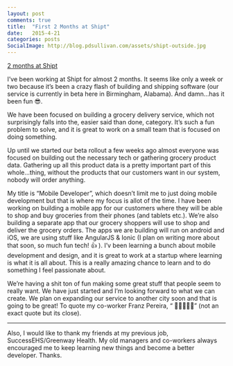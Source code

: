 ```yaml
---
layout: post
comments: true
title:  "First 2 Months at Shipt"
date:   2015-4-21
categories: posts
SocialImage: http://blog.pdsullivan.com/assets/shipt-outside.jpg
---
```


<script async src="https://static.medium.com/embed.js"></script><a class="m-story" data-collapsed="true" href="https://medium.com/@pdsullivan/2-months-at-shipt-30033ba62995">2 months at Shipt</a>


I’ve been working at Shipt for almost 2 months. It seems like only a week or two because it’s been a crazy flash of building and shipping software (our service is currently in beta here in Birmingham, Alabama). And damn…has it been fun 😎.

We have been focused on building a grocery delivery service, which not surprisingly falls into the, easier said than done, category. It’s such a fun problem to solve, and it is great to work on a small team that is focused on doing something.

Up until we started our beta rollout a few weeks ago almost everyone was focused on building out the necessary tech or gathering grocery product data. Gathering up all this product data is a pretty important part of this whole…thing, without the products that our customers want in our system, nobody will order anything.

My title is “Mobile Developer”, which doesn’t limit me to just doing mobile development but that is where my focus is allot of the time. I have been working on building a mobile app for our customers where they will be able to shop and buy groceries from their phones (and tablets etc.). We’re also building a separate app that our grocery shoppers will use to shop and deliver the grocery orders. The apps we are building will run on android and iOS, we are using stuff like AngularJS & Ionic (I plan on writing more about that soon, so much fun tech! 👍 ). I’v been learning a bunch about mobile development and design, and it is great to work at a startup where learning is what it is all about. This is a really amazing chance to learn and to do something I feel passionate about.

We’re having a shit ton of fun making some great stuff that people seem to really want. We have just started and I’m looking forward to what we can create. We plan on expanding our service to another city soon and that is going to be great! To quote my co-worker Franz Pereira, “ 🚀🚀🚀🚀🚀” (not an exact quote but its close).
<hr/>

Also, I would like to thank my friends at my previous job, SuccessEHS/Greenway Health. My old managers and co-workers always encouraged me to keep learning new things and become a better developer. Thanks.